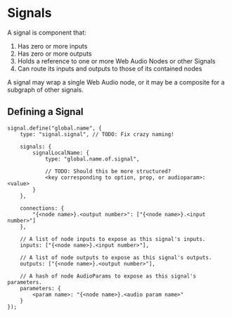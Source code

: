 # Signals

A signal is component that:

1. Has zero or more inputs
2. Has zero or more outputs
3. Holds a reference to one or more Web Audio Nodes or other Signals
4. Can route its inputs and outputs to those of its contained nodes

A signal may wrap a single Web Audio node, or it may be a composite for a subgraph of other signals.

## Defining a Signal

    signal.define("global.name", {
        type: "signal.signal", // TODO: Fix crazy naming!

        signals: {
            signalLocalName: {
                type: "global.name.of.signal",

                // TODO: Should this be more structured?
                <key corresponding to option, prop, or audioparam>: <value>
            }
        },

        connections: {
            "{<node name>}.<output number>": ["{<node name>}.<input number>"]
        },

        // A list of node inputs to expose as this signal's inputs.
        inputs: ["{<node name>}.<input number>"],

        // A list of node outputs to expose as this signal's outputs.
        outputs: ["{<node name>}.<output number>"],

        // A hash of node AudioParams to expose as this signal's parameters.
        parameters: {
            <param name>: "{<node name>}.<audio param name>"
        }
    });

